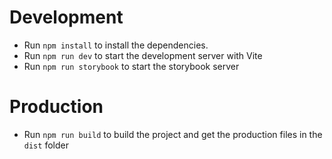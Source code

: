 # Development
- Run `npm install` to install the dependencies.
- Run `npm run dev` to start the development server with Vite
- Run `npm run storybook` to start the storybook server

# Production
- Run `npm run build` to build the project and get the production files in the `dist` folder